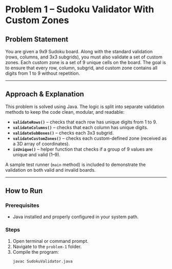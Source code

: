 # Problem 1 – Sudoku Validator With Custom Zones

## Problem Statement

You are given a 9x9 Sudoku board. Along with the standard validation (rows, columns, and 3x3 subgrids), you must also validate a set of custom zones. Each custom zone is a set of 9 unique cells on the board. The goal is to ensure that every row, column, subgrid, and custom zone contains all digits from 1 to 9 without repetition.

---

## Approach & Explanation

This problem is solved using Java. The logic is split into separate validation methods to keep the code clean, modular, and readable:

- **`validateRows()`** – checks that each row has unique digits from 1 to 9.
- **`validateColumns()`** – checks that each column has unique digits.
- **`validateSubBoxes()`** – checks each 3x3 subgrid.
- **`validateCustomZones()`** – checks each custom-defined zone (received as a 3D array of coordinates).
- **`isUnique()`** – helper function that checks if a group of 9 values are unique and valid (1–9).

A sample test runner (`main` method) is included to demonstrate the validation on both valid and invalid boards.

---

## How to Run

### Prerequisites
- Java installed and properly configured in your system path.

### Steps
1. Open terminal or command prompt.
2. Navigate to the `problem-1` folder.
3. Compile the program:
   ```bash
   javac SudokuValidator.java
